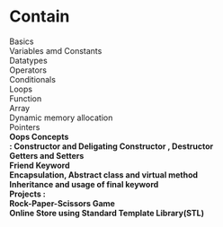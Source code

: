 # Contain <br>
Basics <br>
Variables amd Constants <br>
Datatypes<br>
Operators<br>
Conditionals<br>
Loops<br>
Function<br>
Array<br>
Dynamic memory allocation<br>
Pointers<br>
<b> Oops Concepts<br>:
Constructor and Deligating Constructor , Destructor <br>
Getters and Setters <br>
Friend Keyword <br>
Encapsulation, Abstract class and virtual method <br>
Inheritance and usage of final keyword<br>
<b>Projects : <br>
Rock-Paper-Scissors Game<br>
Online Store using Standard Template Library(STL)

